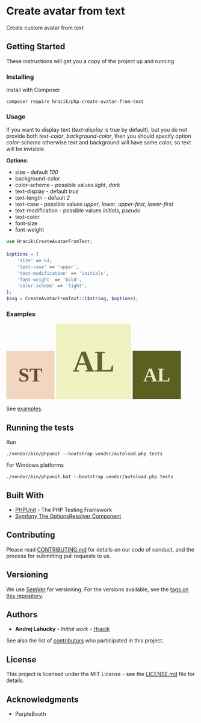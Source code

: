# Create avatar from text

Create custom avatar from text

## Getting Started

These instructions will get you a copy of the project up and running

### Installing

Install with Composer

```
composer require hracik/php-create-avatar-from-text
```
### Usage

If you want to display text (*text-display* is true by default), but you do not provide both *text-color*, *background-color*, then you should specify option *color-scheme* otherwise text and background will have same color, so text will be invisible.

**Options**:
* size - default *100*
* background-color
* color-scheme - possible values *light*, *dark*
* text-display - default *true*
* text-length - default *2*
* text-case - possible values *upper*, *lower*, *upper-first*, *lower-first*
* text-modification - possible values *initials*, *pseudo*
* text-color
* font-size
* font-weight

```PHP
use Hracik\CreateAvatarFromText;

$options = [
    'size' => 64, 
    'text-case' => 'upper', 
    'text-modification' => 'initials', 
    'font-weight' => 'bold', 
    'color-scheme' => 'light',
];
$svg = CreateAvatarFromText::($string, $options);
```
### Examples

![](examples/1.svg)
![](examples/2.svg)
![](examples/3.svg)

See [examples](https://github.com/hracik/php-create-avatar-from-text/examples).

## Running the tests

Run
```
./vendor/bin/phpunit --bootstrap vendor/autoload.php tests
```   
For Windows platforms
```
./vendor/bin/phpunit.bat --bootstrap vendor/autoload.php tests
```

## Built With

* [PHPUnit](https://phpunit.de/) - The PHP Testing Framework
* [Symfony The OptionsResolver Component](https://symfony.com/doc/current/components/options_resolver.html)

## Contributing

Please read [CONTRIBUTING.md](CONTRIBUTING.md) for details on our code of conduct, and the process for submitting pull requests to us.

## Versioning

We use [SemVer](http://semver.org/) for versioning. For the versions available, see the [tags on this repository](https://github.com/hracik/php-create-avatar-from-text/tags). 

## Authors

* **Andrej Lahucky** - *Initial work* - [Hracik](https://github.com/hracik)

See also the list of [contributors](https://github.com/hracik/php-create-avatar-from-text/graphs/contributors) who participated in this project.

## License

This project is licensed under the MIT License - see the [LICENSE.md](LICENSE.md) file for details.

## Acknowledgments

* PurpleBooth

